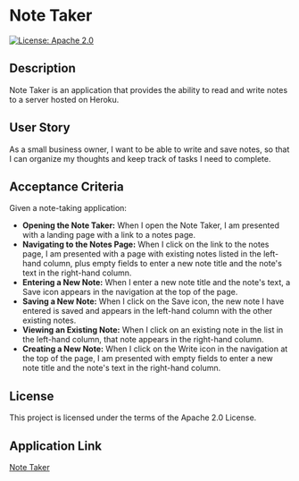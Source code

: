 # Note Taker

[![License: Apache 2.0](https://img.shields.io/badge/License-Apache_2.0-blue.svg)](https://opensource.org/licenses/Apache-2.0)

## Description

Note Taker is an application that provides the ability to read and write notes to a server hosted on Heroku.

## User Story

As a small business owner, I want to be able to write and save notes, so that I can organize my thoughts and keep track of tasks I need to complete.

## Acceptance Criteria

Given a note-taking application:

- **Opening the Note Taker:** When I open the Note Taker, I am presented with a landing page with a link to a notes page.
- **Navigating to the Notes Page:** When I click on the link to the notes page, I am presented with a page with existing notes listed in the left-hand column, plus empty fields to enter a new note title and the note's text in the right-hand column.
- **Entering a New Note:** When I enter a new note title and the note's text, a Save icon appears in the navigation at the top of the page.
- **Saving a New Note:** When I click on the Save icon, the new note I have entered is saved and appears in the left-hand column with the other existing notes.
- **Viewing an Existing Note:** When I click on an existing note in the list in the left-hand column, that note appears in the right-hand column.
- **Creating a New Note:** When I click on the Write icon in the navigation at the top of the page, I am presented with empty fields to enter a new note title and the note's text in the right-hand column.

## License

This project is licensed under the terms of the Apache 2.0 License.

## Application Link

[Note Taker](https://takernotes.herokuapp.com/)
